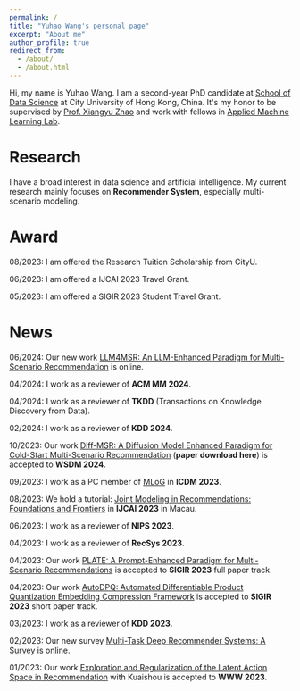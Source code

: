 ```yaml
---
permalink: /
title: "Yuhao Wang's personal page"
excerpt: "About me"
author_profile: true
redirect_from: 
  - /about/
  - /about.html
---
```


Hi, my name is Yuhao Wang. I am a second-year PhD candidate at [School of Data Science](https://www.sdsc.cityu.edu.hk/) at City University of Hong Kong, China. It's my honor to be supervised by [Prof. Xiangyu Zhao](https://zhaoxyai.github.io/) and work with fellows in [Applied Machine Learning Lab](https://aml-cityu.github.io/).

Research
======

I have a broad interest in data science and artificial intelligence. 
My current research mainly focuses on **Recommender System**, especially multi-scenario modeling. 

Award
======
08/2023: I am offered the Research Tuition Scholarship from CityU.

06/2023: I am offered a IJCAI 2023 Travel Grant.

05/2023: I am offered a SIGIR 2023 Student Travel Grant.

News
======

06/2024: Our new work [LLM4MSR: An LLM-Enhanced Paradigm for Multi-Scenario Recommendation](http://arxiv.org/abs/2406.12529) is online.

04/2024: I work as a reviewer of **ACM MM 2024**.

04/2024: I work as a reviewer of **TKDD** (Transactions on Knowledge Discovery from Data).

02/2024: I work as a reviewer of **KDD 2024**.

10/2023: Our work [Diff-MSR: A Diffusion Model Enhanced Paradigm for Cold-Start Multi-Scenario Recommendation](https://github.com/wyhwhy/WSDM24_Diff-MSR/blob/main/WSDM24_Diff_MSR.pdf) (**paper download here**) is accepted to **WSDM 2024**.

09/2023: I work as a PC member of [MLoG](https://mlog-workshop.github.io/) in **ICDM 2023**.

08/2023: We hold a tutorial: [Joint Modeling in Recommendations: Foundations and Frontiers](https://zhaoxyai.github.io/paper/jointmodeling.pdf) in **IJCAI 2023** in Macau.

06/2023: I work as a reviewer of **NIPS 2023**.

04/2023: I work as a reviewer of **RecSys 2023**.

04/2023: Our work [PLATE: A Prompt-Enhanced Paradigm for Multi-Scenario Recommendations](https://dl.acm.org/doi/10.1145/3539618.3591750) is accepted to **SIGIR 2023** full paper track.

04/2023: Our work [AutoDPQ: Automated Differentiable Product Quantization Embedding Compression Framework](https://dl.acm.org/doi/abs/10.1145/3539618.3591953) is accepted to **SIGIR 2023** short paper track.

03/2023: I work as a reviewer of **KDD 2023**.

02/2023: Our new survey [Multi-Task Deep Recommender Systems: A Survey](http://arxiv.org/abs/2302.03525) is online.

01/2023: Our work [Exploration and Regularization of the Latent Action Space in Recommendation](https://arxiv.org/abs/2302.03431) with Kuaishou is accepted to **WWW 2023**.


<script type="text/javascript" id="clustrmaps" src="//clustrmaps.com/map_v2.js?d=_ozYIhDC2wgY6J1weFrQf0lgT36lIYo3fRfwjIqChug&cl=ffffff&w=a"></script>
